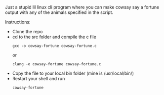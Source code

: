 Just a stupid lil linux cli program where you can make cowsay say a fortune output with any of the animals specified in the script.

Instructions:

- Clone the repo
- cd to the src folder and compile the c file
  ```
  gcc -o cowsay-fortune cowsay-fortune.c
  ```
  or
  ```
  clang -o cowsay-fortune cowsay-fortune.c
  ```
- Copy the file to your local bin folder (mine is /usr/local/bin/)
- Restart your shell and run
  ```
  cowsay-fortune
  ```
